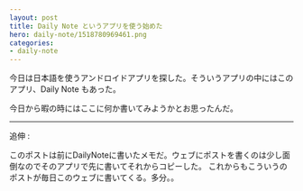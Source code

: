 ```yaml
---
layout: post
title: Daily Note というアプリを使う始めた
hero: daily-note/1518780969461.png
categories:
- daily-note
---
```


今日は日本語を使うアンドロイドアプリを探した。そういうアプリの中にはこのアプリ、Daily Note もあった。

今日から暇の時にはここに何か書いてみようかとお思ったんだ。


---
追伸 :

このポストは前にDailyNoteに書いたメモだ。ウェブにポストを書くのは少し面倒なのでそのアプリで先に書いてそれからコピーした。
これからもこういうのポストが毎日このウェブに書いてくる。多分。。
